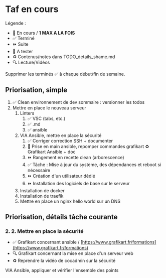 # Taf en cours

Légende :

- 🚀  En cours / **1 MAX A LA FOIS**
- ✅  Terminé
- ⏩ Suite
- 📌 A tester
- ♻️  Contenus/notes dans TODO_details_shame.md
- 🔍  Lecture/Vidéos

Supprimer les terminés ✅ à chaque début/fin de semaine.

## Priorisation, simple

1. ✅ Clean environnement de dev sommaire : versionner les todos
2. Mettre en place le nouveau serveur
   1. Linters
      1. ✅ VSC (tabs, etc.)
      2. ✅ .md
      3. ✅ ansible
   2. VIA Ansible, mettre en place la sécurité
      1. ✅ Corriger correction SSH + documenter
      2. 🚀 Prise en main ansible, repomper commandes grafikart ♻️ Grafikart Ansible + doc
      3. ⏩ Rangement en recette clean (arborescence)
      4. ✅ Tâche : Mise à jour du système, des dépendances et reboot si nécessaire
      5. ⏩ Création d'un utilisateur dédié
      6. ⏩ Installation des logiciels de base sur le serveur
   3. Installation de docker
   4. Installation de traefik
   5. Mettre en place un nginx hello world sur un DNS

## Priorisation, détails tâche courante

### 2. 2. Mettre en place la sécurité

- ✅ Grafikart concernant ansible / [https://www.grafikart.fr/formations](https://www.grafikart.fr/formations)
- 🔍 Grafikart concernant la mise en place d'un serveur web
- ♻️ Reprendre la vidéo de cocadmin sur la sécurité

VIA Ansible, appliquer et vérifier l'ensemble des points
